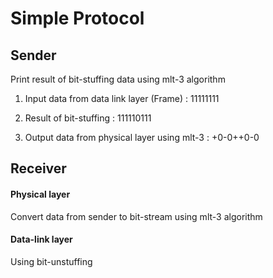 # Simple Protocol

## Sender 

Print result of bit-stuffing data using mlt-3 algorithm

1) Input data from data link layer (Frame) : 11111111

2) Result of bit-stuffing : 111110111

3) Output data from physical layer using mlt-3 : +0-0++0-0

## Receiver 

#### Physical layer

Convert data from sender to bit-stream using mlt-3 algorithm

#### Data-link layer

Using bit-unstuffing